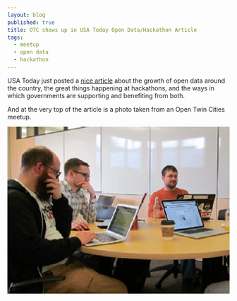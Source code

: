 ```yaml
---
layout: blog
published: true
title: OTC shows up in USA Today Open Data/Hackathon Article
tags: 
  - meetup
  - open data
  - hackathon
---
```


USA Today just posted a [nice article](http://www.usatoday.com/story/news/nation/2014/06/05/stateline-states-open-data-money/10006405/) about the growth of open data around the country, the great things happening at hackathons, and the ways in which governments are supporting and benefiting from both.

And at the very top of the article is a photo taken from an Open Twin Cities meetup.

![Alan Palazzolo, left, Andrew Dahl, Bill Bushey and Jake Dalton collaborate on analyzing government data at the monthly meetup of Open Twin Cities in Minneapolis.](/images/otc-in_usatoday.png)